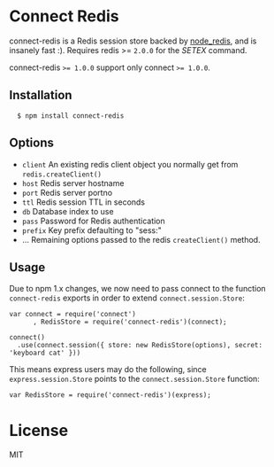 # Connect Redis

connect-redis is a Redis session store backed by [node_redis](http://github.com/mranney/node_redis), and is insanely fast :). Requires redis >= `2.0.0` for the _SETEX_ command.

 connect-redis `>= 1.0.0` support only connect `>= 1.0.0`.

## Installation

	  $ npm install connect-redis

## Options
  
  - `client` An existing redis client object you normally get from `redis.createClient()`
  - `host` Redis server hostname
  - `port` Redis server portno
  - `ttl` Redis session TTL in seconds
  - `db` Database index to use
  - `pass` Password for Redis authentication
  - `prefix` Key prefix defaulting to "sess:"
  - ...    Remaining options passed to the redis `createClient()` method.

## Usage

 Due to npm 1.x changes, we now need to pass connect to the function `connect-redis` exports in order to extend `connect.session.Store`:

    var connect = require('connect')
	 	  , RedisStore = require('connect-redis')(connect);

    connect()
      .use(connect.session({ store: new RedisStore(options), secret: 'keyboard cat' }))
 

 This means express users may do the following, since `express.session.Store` points to the `connect.session.Store` function:
 
    var RedisStore = require('connect-redis')(express);

# License

  MIT
